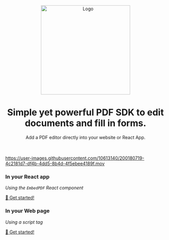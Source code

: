 </br>
</br>
<div align="center">
  <a href="https://simplepdf.eu" target="_blank">
  <picture>
    <source media="(prefers-color-scheme: dark)" srcset="https://cdn.simplepdf.eu/simple-pdf/assets/simplepdf-github-white.png">
    <img src="https://cdn.simplepdf.eu/simple-pdf/assets/simplepdf-github.png" width="280" alt="Logo"/>
  </picture>
  </a>
</div>
<h1 align="center">Simple yet powerful PDF SDK to edit documents and fill in forms.</h1>
<div align="center">
Add a PDF editor directly into your website or React App.
</div>
</br>
</br>


https://user-images.githubusercontent.com/10613140/200180719-4c2181d7-df4b-4dd5-8b4d-4f5ebee4189f.mov




### In your React app

_Using the `EmbedPDF` React component_

[🚀 Get started!](./react/README.md)

### In your Web page

_Using a script tag_

[🚀 Get started!](./web/README.md)
